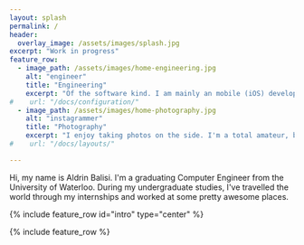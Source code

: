 ```yaml
---
layout: splash
permalink: /
header:
  overlay_image: /assets/images/splash.jpg
excerpt: "Work in progress"
feature_row:
  - image_path: /assets/images/home-engineering.jpg
    alt: "engineer"
    title: "Engineering"
    excerpt: "Of the software kind. I am mainly an mobile (iOS) developer, but I'm always interesting and willing to learn new technologies."
#    url: "/docs/configuration/"
  - image_path: /assets/images/home-photography.jpg
    alt: "instagrammer"
    title: "Photography"
    excerpt: "I enjoy taking photos on the side. I'm a total amateur, but I absolutely love playing around with my camera."
#    url: "/docs/layouts/"

---
```


Hi, my name is Aldrin Balisi. I'm a graduating Computer Engineer from the University of Waterloo. During my undergraduate studies, I've travelled the world through my internships and worked at some pretty awesome places.

{% include feature_row id="intro" type="center" %}

{% include feature_row %}
